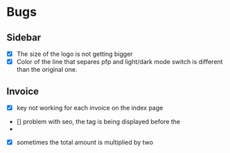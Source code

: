 # Bugs

## Sidebar

- [x] The size of the logo is not getting bigger
- [x] Color of the line that separes pfp and light/dark mode switch is different than the original one.

## Invoice

- [x] key not working for each invoice on the index page
- [] problem with seo, the <a> tag is being displayed before the <li>
- [x] sometimes the total amount is multiplied by two
